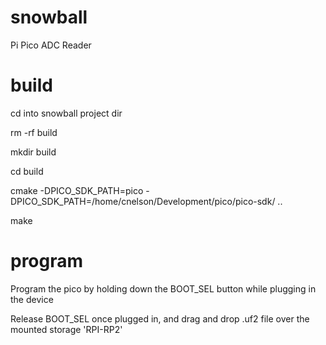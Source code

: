 # snowball
Pi Pico ADC Reader


# build
cd into snowball project dir

rm -rf build

mkdir build

cd build

cmake -DPICO_SDK_PATH=pico -DPICO_SDK_PATH=/home/cnelson/Development/pico/pico-sdk/ ..

make

# program
Program the pico by holding down the BOOT_SEL button while plugging in the device

Release BOOT_SEL once plugged in, and drag and drop .uf2 file over the mounted storage 'RPI-RP2'

